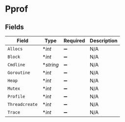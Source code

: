 # Pprof


## Fields

| Field              | Type               | Required           | Description        |
| ------------------ | ------------------ | ------------------ | ------------------ |
| `Allocs`           | **int*             | :heavy_minus_sign: | N/A                |
| `Block`            | **int*             | :heavy_minus_sign: | N/A                |
| `Cmdline`          | **string*          | :heavy_minus_sign: | N/A                |
| `Goroutine`        | **int*             | :heavy_minus_sign: | N/A                |
| `Heap`             | **int*             | :heavy_minus_sign: | N/A                |
| `Mutex`            | **int*             | :heavy_minus_sign: | N/A                |
| `Profile`          | **int*             | :heavy_minus_sign: | N/A                |
| `Threadcreate`     | **int*             | :heavy_minus_sign: | N/A                |
| `Trace`            | **int*             | :heavy_minus_sign: | N/A                |